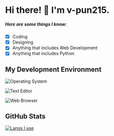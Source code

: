 # Hi there! 👋 I'm v-pun215.


 ##### Here are some things I know:
 
 - [x] Coding
 - [x] Designing
 - [x] Anything that includes Web Development
 - [x] Anything that includes Python

## My Development Environment

![Operating System](https://img.shields.io/static/v1?label=OS&message=Windows%20/%20macOS&color=blue&?style=flat&logo=windows11)

![Text Editor](https://img.shields.io/static/v1?label=Text%20Editor&message=Visual_Studio_Code&color=blue&?style=flat&logo=visualstudiocode)

![Web Browser](https://img.shields.io/static/v1?label=Browser&message=Google_Chrome&color=blue&?style=flat&logo=googlechrome&logoColor=FFFFFF)

## GitHub Stats

[![Langs I use](https://github-readme-stats.vercel.app/api/top-langs/?username=v-pun215&layout=compact)](https://github.com/v-pun215/eClient)
